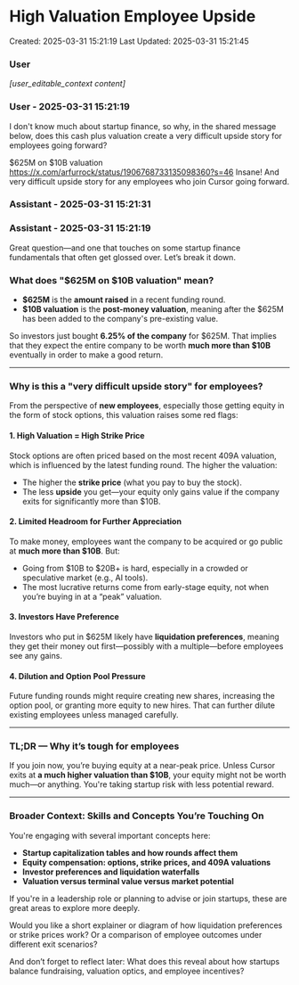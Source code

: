 # High Valuation Employee Upside

Created: 2025-03-31 15:21:19
Last Updated: 2025-03-31 15:21:45

### User

*[user_editable_context content]*

### User - 2025-03-31 15:21:19

I don't know much about startup finance, so why, in the shared message below, does this cash plus valuation create a very difficult upside story for employees going forward?

$625M on $10B valuation
https://x.com/arfurrock/status/1906768733135098360?s=46
Insane! And very difficult upside story for any employees who join Cursor going forward.

### Assistant - 2025-03-31 15:21:31



### Assistant - 2025-03-31 15:21:19

Great question—and one that touches on some startup finance fundamentals that often get glossed over. Let’s break it down.

### What does "$625M on $10B valuation" mean?

- **$625M** is the **amount raised** in a recent funding round.
- **$10B valuation** is the **post-money valuation**, meaning after the $625M has been added to the company's pre-existing value.

So investors just bought **6.25% of the company** for $625M. That implies that they expect the entire company to be worth **much more than $10B** eventually in order to make a good return.

---

### Why is this a "very difficult upside story" for employees?

From the perspective of **new employees**, especially those getting equity in the form of stock options, this valuation raises some red flags:

#### 1. **High Valuation = High Strike Price**
Stock options are often priced based on the most recent 409A valuation, which is influenced by the latest funding round. The higher the valuation:
- The higher the **strike price** (what you pay to buy the stock).
- The less **upside** you get—your equity only gains value if the company exits for significantly more than $10B.

#### 2. **Limited Headroom for Further Appreciation**
To make money, employees want the company to be acquired or go public at **much more than $10B**. But:
- Going from $10B to $20B+ is hard, especially in a crowded or speculative market (e.g., AI tools).
- The most lucrative returns come from early-stage equity, not when you’re buying in at a “peak” valuation.

#### 3. **Investors Have Preference**
Investors who put in $625M likely have **liquidation preferences**, meaning they get their money out first—possibly with a multiple—before employees see any gains.

#### 4. **Dilution and Option Pool Pressure**
Future funding rounds might require creating new shares, increasing the option pool, or granting more equity to new hires. That can further dilute existing employees unless managed carefully.

---

### TL;DR — Why it’s tough for employees

If you join now, you’re buying equity at a near-peak price. Unless Cursor exits at **a much higher valuation than $10B**, your equity might not be worth much—or anything. You're taking startup risk with less potential reward.

---

### Broader Context: Skills and Concepts You’re Touching On
You're engaging with several important concepts here:

- **Startup capitalization tables and how rounds affect them**
- **Equity compensation: options, strike prices, and 409A valuations**
- **Investor preferences and liquidation waterfalls**
- **Valuation versus terminal value versus market potential**

If you're in a leadership role or planning to advise or join startups, these are great areas to explore more deeply.

Would you like a short explainer or diagram of how liquidation preferences or strike prices work? Or a comparison of employee outcomes under different exit scenarios?

And don’t forget to reflect later: What does this reveal about how startups balance fundraising, valuation optics, and employee incentives?

